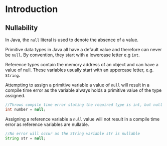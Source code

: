 # Introduction

## Nullability

In Java, the `null` literal is used to denote the absence of a value.

Primitive data types in Java all have a default value and therefore can never be `null`.
By convention, they start with a lowercase letter e.g `int`.

Reference types contain the memory address of an object and can have a value of null. 
These variables usually start with an uppercase letter, e.g. `String`.

Attempting to assign a primitive variable a value of `null` will result in a compile time error as the variable always holds a primitive value of the type assigned.

```java
//Throws compile time error stating the required type is int, but null was provided
int number = null;
```

Assigning a reference variable a `null` value will not result in a compile time error as reference variables are nullable.

```java
//No error will occur as the String variable str is nullable
String str = null;
```
